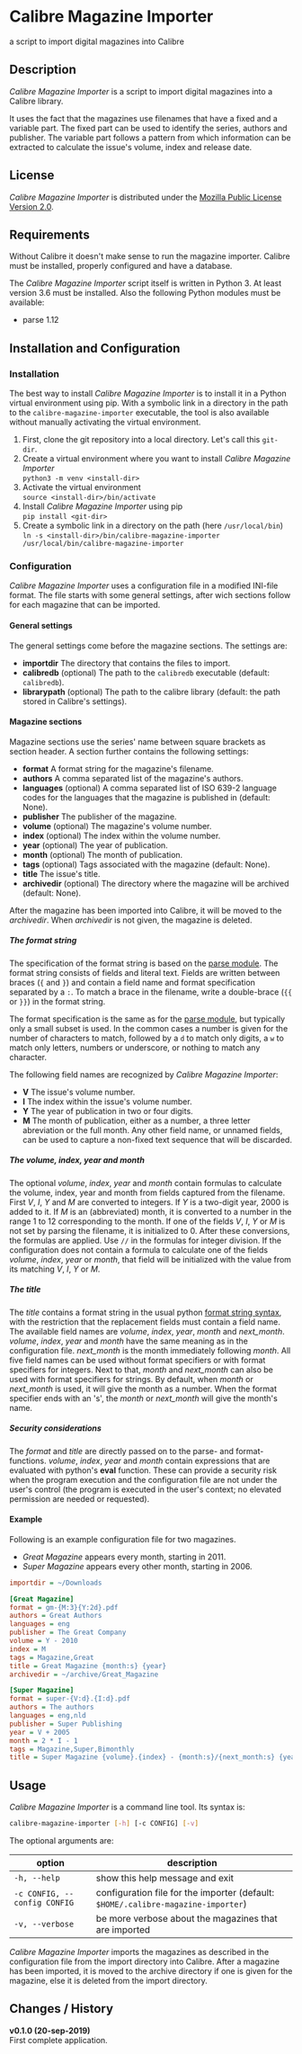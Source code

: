 # Calibre Magazine Importer

a script to import digital magazines into Calibre

## Description

_Calibre Magazine Importer_ is a script to import digital magazines into a Calibre library.

It uses the fact that the magazines use filenames that have a fixed and a variable part. The fixed
part can be used to identify the series, authors and publisher. The variable part follows a pattern
from which information can be extracted to calculate the issue's volume, index and release date.

## License

_Calibre Magazine Importer_ is distributed under the
[Mozilla Public License Version 2.0](LICENSE.md).

## Requirements

Without Calibre it doesn't make sense to run the magazine importer. Calibre must be installed,
properly configured and have a database.

The _Calibre Magazine Importer_ script itself is written in Python 3. At least version 3.6 must be
installed. Also the following Python modules must be available:

* parse 1.12

## Installation and Configuration

### Installation

The best way to install _Calibre Magazine Importer_ is to install it in a Python virtual
environment using pip. With a symbolic link in a directory in the path to the
`calibre-magazine-importer` executable, the tool is also available without manually activating the
virtual environment.

1. First, clone the git repository into a local directory. Let's call this `git-dir`.
2. Create a virtual environment where you want to install _Calibre Magazine Importer_  
`python3 -m venv <install-dir>`
3. Activate the virtual environment  
`source <install-dir>/bin/activate`
4. Install _Calibre Magazine Importer_ using pip  
`pip install <git-dir>`
5. Create a symbolic link in a directory on the path (here `/usr/local/bin`)  
`ln -s <install-dir>/bin/calibre-magazine-importer /usr/local/bin/calibre-magazine-importer`

### Configuration

_Calibre Magazine Importer_ uses a configuration file in a modified INI-file format. The file starts
with some general settings, after wich sections follow for each magazine that can be imported.

#### General settings

The general settings come before the magazine sections. The settings are:

* **importdir** The directory that contains the files to import.
* **calibredb** (optional) The path to the `calibredb` executable (default: `calibredb`).
* **librarypath** (optional) The path to the calibre library (default: the path stored in Calibre's
                  settings).

#### Magazine sections

Magazine sections use the series' name between square brackets as section header. A section further
contains the following settings:

* **format** A format string for the magazine's filename.
* **authors** A comma separated list of the magazine's authors.
* **languages** (optional) A comma separated list of ISO 639-2 language codes for the languages that
                the magazine is published in (default: None).
* **publisher** The publisher of the magazine.
* **volume** (optional) The magazine's volume number.
* **index** (optional) The index within the volume number.
* **year** (optional) The year of publication.
* **month** (optional) The month of publication.
* **tags** (optional) Tags associated with the magazine (default: None).
* **title** The issue's title.
* **archivedir** (optional) The directory where the magazine will be archived (default: None).

After the magazine has been imported into Calibre, it will be moved to the _archivedir_. When
_archivedir_ is not given, the magazine is deleted.

##### The format string

The specification of the format string is based on the
[parse module](https://pypi.org/project/parse/). The format string consists of fields and literal
text. Fields are written between braces (`{` and `}`) and contain a field name and format
specification separated by a `:`. To match a brace in the filename, write a double-brace (`{{` or
`}}`) in the format string.

The format specification is the same as for the [parse module](https://pypi.org/project/parse/), but
typically only a small subset is used. In the common cases a number is given for the number of
characters to match, followed by a `d` to match only digits, a `w` to match only letters, numbers or
underscore, or nothing to match any character.

The following field names are recognized by _Calibre Magazine Importer_:
* **V** The issue's volume number.
* **I** The index within the issue's volume number.
* **Y** The year of publication in two or four digits.
* **M** The month of publication, either as a number, a three letter abreviation or the full month.
Any other field name, or unnamed fields, can be used to capture a non-fixed text sequence that will
be discarded.

##### The volume, index, year and month

The optional _volume_, _index_, _year_ and _month_ contain formulas to calculate the volume, index,
year and month from fields captured from the filename. First _V_, _I_, _Y_ and _M_ are converted to
integers. If _Y_ is a two-digit year, 2000 is added to it. If _M_ is an (abbreviated) month, it is
converted to a number in the range 1 to 12 corresponding to the month. If one of the fields _V_,
_I_, _Y_ or _M_ is not set by parsing the filename, it is initialized to 0. After these conversions,
the formulas are applied. Use `//` in the formulas for integer division. If the configuration does
not contain a formula to calculate one of the fields _volume_, _index_, _year_ or _month_, that
field will be initialized with the value from its matching _V_, _I_, _Y_ or _M_.

##### The title

The _title_ contains a format string in the usual python
[format string syntax](https://docs.python.org/3/library/string.html#formatstrings), with the
restriction that the replacement fields must contain a field name. The available field names are
*volume*, *index*, *year*, *month* and *next_month*. *volume*, *index*, *year* and *month* have the
same meaning as in the configuration file. *next_month* is the month immediately following *month*.
All five field names can be used without format specifiers or with format specifiers for integers.
Next to that, *month* and *next_month* can also be used with format specifiers for strings. By
default, when *month* or *next_month* is used, it will give the month as a number. When the format
specifier ends with an 's', the *month* or *next_month* will give the month's name.

##### Security considerations

The _format_ and _title_ are directly passed on to the parse- and format-functions. _volume_,
_index_, _year_ and _month_ contain expressions that are evaluated with python's **eval** function.
These can provide a security risk when the program execution and the configuration file are not
under the user's control (the program is executed in the user's context; no elevated permission are
needed or requested).

#### Example

Following is an example configuration file for two magazines.
* _Great Magazine_ appears every month, starting in 2011.
* _Super Magazine_ appears every other month, starting in 2006.

```ini
importdir = ~/Downloads

[Great Magazine]
format = gm-{M:3}{Y:2d}.pdf
authors = Great Authors
languages = eng
publisher = The Great Company
volume = Y - 2010
index = M
tags = Magazine,Great
title = Great Magazine {month:s} {year}
archivedir = ~/archive/Great_Magazine

[Super Magazine]
format = super-{V:d}.{I:d}.pdf
authors = The authors
languages = eng,nld
publisher = Super Publishing
year = V + 2005
month = 2 * I - 1
tags = Magazine,Super,Bimonthly
title = Super Magazine {volume}.{index} - {month:s}/{next_month:s} {year}
```

## Usage

_Calibre Magazine Importer_ is a command line tool. Its syntax is:

```bash
calibre-magazine-importer [-h] [-c CONFIG] [-v]
```

The optional arguments are:

| option | description |
|--------|-------------|
| `-h, --help` | show this help message and exit |
| `-c CONFIG, --config CONFIG` | configuration file for the importer (default: `$HOME/.calibre-magazine-importer`) |
| `-v, --verbose` | be more verbose about the magazines that are imported |

_Calibre Magazine Importer_ imports the magazines as described in the configuration file from the
import directory into Calibre. After a magazine has been imported, it is moved to the archive
directory if one is given for the magazine, else it is deleted from the import directory.

## Changes / History

**v0.1.0 (20-sep-2019)**  
First complete application.
